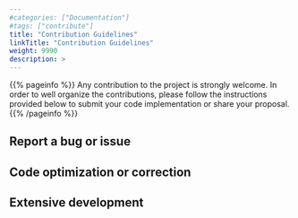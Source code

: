 ```yaml
---
#categories: ["Documentation"]
#tags: ["contribute"] 
title: "Contribution Guidelines"
linkTitle: "Contribution Guidelines"
weight: 9990
description: >
---
```


{{% pageinfo %}}
Any contribution to the project is strongly welcome. In order to well organize the contributions, please follow the instructions provided below to submit your code implementation or share your proposal.
{{% /pageinfo %}}

## Report a bug or issue

## Code optimization or correction


## Extensive development


